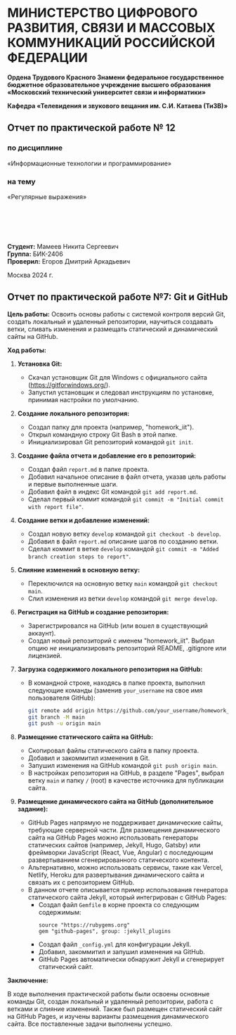 # МИНИСТЕРСТВО ЦИФРОВОГО РАЗВИТИЯ, СВЯЗИ И МАССОВЫХ КОММУНИКАЦИЙ РОССИЙСКОЙ ФЕДЕРАЦИИ

**Ордена Трудового Красного Знамени федеральное государственное бюджетное образовательное учреждение высшего образования
«Московский технический университет связи и информатики»**

**Кафедра «Телевидения и звукового вещания им. С.И. Катаева (ТиЗВ)»**


## Отчет по практической работе № 12

### по дисциплине
«Информационные технологии и программирование»

### на тему
«Регулярные выражения»



<br>
<br>
<br>
<br>


**Студент:** Мамеев Никита Сергеевич  
**Группа:** БИК-2406  
**Проверил:** Егоров Дмитрий Аркадьевич



Москва 2024 г.

## Отчет по практической работе №7: Git и GitHub

**Цель работы:** Освоить основы работы с системой контроля версий Git, создать локальный и удаленный репозитории, научиться создавать ветки, сливать изменения и размещать статический и динамический сайты на GitHub.

**Ход работы:**

1. **Установка Git:**
    * Скачал установщик Git для Windows с официального сайта (https://gitforwindows.org/).
    * Запустил установщик и следовал инструкциям по установке, принимая настройки по умолчанию.

2. **Создание локального репозитория:**
    * Создал папку для проекта (например, "homework_iit").
    * Открыл командную строку Git Bash в этой папке.
    * Инициализировал Git репозиторий командой `git init`.

3. **Создание файла отчета и добавление его в репозиторий:**
    * Создал файл `report.md` в папке проекта.
    * Добавил начальное описание в файл отчета, указав цель работы и первые выполненные шаги.
    * Добавил файл в индекс Git командой `git add report.md`.
    * Сделал первый коммит командой `git commit -m "Initial commit with report file"`.

4. **Создание ветки и добавление изменений:**
    * Создал новую ветку `develop` командой `git checkout -b develop`.
    * Добавил в файл `report.md` описание шагов по созданию ветки.
    * Сделал коммит в ветке `develop` командой `git commit -m "Added branch creation steps to report"`.

5. **Слияние изменений в основную ветку:**
    * Переключился на основную ветку `main` командой `git checkout main`.
    * Слил изменения из ветки `develop` командой `git merge develop`.

6. **Регистрация на GitHub и создание репозитория:**
    * Зарегистрировался на GitHub (или вошел в существующий аккаунт).
    * Создал новый репозиторий с именем "homework_iit".  Выбрал опцию *не* инициализировать репозиторий README, .gitignore или лицензией.

7. **Загрузка содержимого локального репозитория на GitHub:**
    * В командной строке, находясь в папке проекта, выполнил следующие команды (заменив `your_username` на свое имя пользователя GitHub):

        ```bash
        git remote add origin https://github.com/your_username/homework_iit.git
        git branch -M main
        git push -u origin main
        ```

8. **Размещение статического сайта на GitHub:**
    * Скопировал файлы статического сайта в папку проекта.
    * Добавил и закоммитил изменения в Git.
    * Запушил изменения на GitHub командой `git push origin main`.
    * В настройках репозитория на GitHub, в разделе "Pages", выбрал ветку `main` и папку `/` (root) в качестве источника для публикации сайта.

9. **Размещение динамического сайта на GitHub (дополнительное задание):**
     * GitHub Pages напрямую не поддерживает динамические сайты, требующие серверной части. Для размещения динамического сайта на GitHub Pages можно использовать генераторы статических сайтов (например, Jekyll, Hugo, Gatsby) или  фреймворки JavaScript (React, Vue, Angular) с последующим развертыванием сгенерированного статического контента.  
     * Альтернативно, можно использовать сервисы, такие как Vercel, Netlify, Heroku  для развертывания динамического сайта и связать их с репозиторием GitHub.
     * В данном отчете описывается пример использования генератора статического сайта Jekyll, который интегрирован с GitHub Pages:
         * Создал файл `Gemfile` в корне проекта со следующим содержимым:
            ```
            source "https://rubygems.org"
            gem "github-pages", group: :jekyll_plugins
            ```
         * Создал файл `_config.yml` для конфигурации Jekyll.
         * Добавил, закоммитил и запушил изменения на GitHub.
         * GitHub Pages автоматически обнаружит Jekyll и сгенерирует статический сайт.



**Заключение:**

В ходе выполнения практической работы были освоены основные команды Git, создан локальный и удаленный репозитории, работа с ветками и слияние изменений.  Также  был размещен статический сайт на GitHub Pages, и изучены варианты размещения динамического сайта. Все поставленные задачи выполнены успешно.
